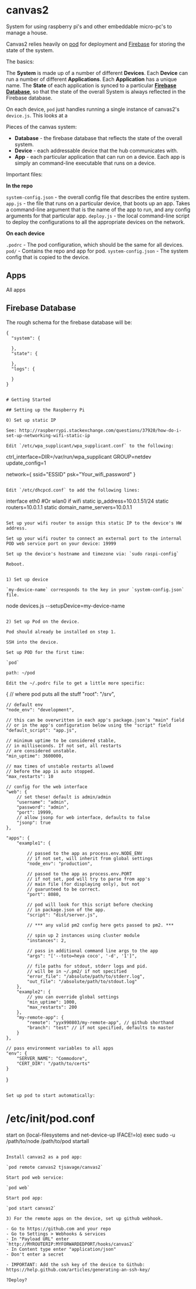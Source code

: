 # canvas2

System for using raspberry pi's and other embeddable micro-pc's to manage a house.

Canvas2 relies heavily on [pod](https://github.com/yyx990803/pod) for deployment and [Firebase](https://console.firebase.google.com) for storing the state of the system.

The basics:

The **System** is made up of a number of different **Devices**. Each **Device** can run a number of different **Applications**. Each **Application** has a unique name. The **State** of each application is synced to a particular [**Firebase Database**](https://console.firebase.google.com), so that the state of the overall System is always reflected in the Firebase database.

On each device, `pod` just handles running a single instance of canvas2's `device.js`. This looks at a

Pieces of the canvas system:

- **Database** - the firebase database that reflects the state of the overall system.
- **Device** - each addressable device that the hub communicates with.
- **App** - each particular application that can run on a device. Each app is simply an command-line executable that runs on a device.

Important files:

**In the repo**

`system-config.json` - the overall config file that describes the entire system.
`app.js` - the file that runs on a particular device, that boots up an app. Takes a command-line argument that is the name of the app to run, and any config arguments for that particular app.
`deploy.js` - the local command-line script to deploy the configurations to all the appropriate devices on the network.

**On each device**

`.podrc` - The pod configuration, which should be the same for all devices.
`pod/` - Contains the repo and app for pod.
`system-config.json` - The system config that is copied to the device.

## Apps

All apps

## Firebase Database

The rough schema for the firebase database will be:

```
{
  "system": {

  },
  "state": {

  },
  "logs": {

  }
}


# Getting Started

## Setting up the Raspberry Pi

0) Set up static IP

See: http://raspberrypi.stackexchange.com/questions/37920/how-do-i-set-up-networking-wifi-static-ip

Edit `/etc/wpa_supplicant/wpa_supplicant.conf` to the following:

```
ctrl_interface=DIR=/var/run/wpa_supplicant GROUP=netdev
update_config=1

network={
    ssid="ESSID"
    psk="Your_wifi_password"
}
```

Edit `/etc/dhcpcd.conf` to add the following lines:

```
interface eth0 #Or wlan0 if wifi
static ip_address=10.0.1.51/24
static routers=10.0.1.1
static domain_name_servers=10.0.1.1
```

Set up your wifi router to assign this static IP to the device's HW address.

Set up your wifi router to connect an external port to the internal POD web service port on your device: 19999

Set up the device's hostname and timezone via: `sudo raspi-config`

Reboot.


1) Set up device

`my-device-name` corresponds to the key in your `system-config.json` file.

```
node devices.js --setupDevice=my-device-name
```

2) Set up Pod on the device.

Pod should already be installed on step 1.

SSH into the device.

Set up POD for the first time:

`pod`

path: ~/pod

Edit the ~/.podrc file to get a little more specific:

```
{
    // where pod puts all the stuff
    "root": "/srv",

    // default env
    "node_env": "development",

    // this can be overwritten in each app's package.json's "main" field
    // or in the app's configuration below using the "script" field
    "default_script": "app.js",

    // minimum uptime to be considered stable,
    // in milliseconds. If not set, all restarts
    // are considered unstable.
    "min_uptime": 3600000,

    // max times of unstable restarts allowed
    // before the app is auto stopped.
    "max_restarts": 10

    // config for the web interface
    "web": {
        // set these! default is admin/admin
        "username": "admin",
        "password": "admin",
        "port": 19999,
        // allow jsonp for web interface, defaults to false
        "jsonp": true
    },

    "apps": {
        "example1": {

            // passed to the app as process.env.NODE_ENV
            // if not set, will inherit from global settings
            "node_env": "production",

            // passed to the app as process.env.PORT
            // if not set, pod will try to parse from app's
            // main file (for displaying only), but not
            // guarunteed to be correct.
            "port": 8080,

            // pod will look for this script before checking
            // in package.json of the app.
            "script": "dist/server.js",

            // *** any valid pm2 config here gets passed to pm2. ***

            // spin up 2 instances using cluster module
            "instances": 2,

            // pass in additional command line args to the app
            "args": "['--toto=heya coco', '-d', '1']",

            // file paths for stdout, stderr logs and pid.
            // will be in ~/.pm2/ if not specified
            "error_file": "/absolute/path/to/stderr.log",
            "out_file": "/absolute/path/to/stdout.log"
        },
        "example2": {
            // you can override global settings
            "min_uptime": 1000,
            "max_restarts": 200
        },
        "my-remote-app": {
            "remote": "yyx990803/my-remote-app", // github shorthand
            "branch": "test" // if not specified, defaults to master
        }
    },

    // pass environment variables to all apps
    "env": {
        "SERVER_NAME": "Commodore",
        "CERT_DIR": "/path/to/certs"
    }
}
```

Set up pod to start automatically:

```
# /etc/init/pod.conf
start on (local-filesystems and net-device-up IFACE!=lo)
exec sudo -u <username> /path/to/node /path/to/pod startall
```

Install canvas2 as a pod app:

`pod remote canvas2 tjsavage/canvas2`

Start pod web service:

`pod web`

Start pod app:

`pod start canvas2`

3) For the remote apps on the device, set up github webhook.

- Go to https://github.com and your repo
- Go to Settings > Webhooks & services
- In "Payload URL" enter `http://MYROUTERIP:MYFORWARDEDPORT/hooks/canvas2`
- In Content type enter "application/json"
- Don't enter a secret

- IMPORTANT: Add the ssh key of the device to Github: https://help.github.com/articles/generating-an-ssh-key/

?Deploy?
